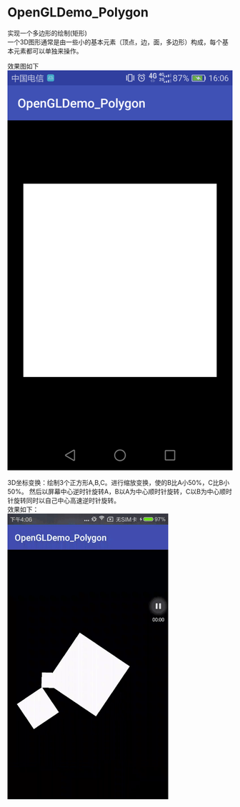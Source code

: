 # OpenGLDemo_Polygon
实现一个多边形的绘制(矩形)<br/>
一个3D图形通常是由一些小的基本元素（顶点，边，面，多边形）构成，每个基本元素都可以单独来操作。<br/>

效果图如下<br/>
 ![image](https://github.com/upperLucky/OpenGLDemo_Polygon_/raw/master/logo/demo.png)<br/>
 
 3D坐标变换：绘制3个正方形A,B,C。进行缩放变换，使的B比A小50%，C比B小50%。 然后以屏幕中心逆时针旋转A，B以A为中心顺时针旋转，C以B为中心顺时针旋转同时以自己中心高速逆时针旋转。<br/>
 效果如下：<br/>
 ![image](https://github.com/upperLucky/OpenGLDemo_Polygon_/raw/master/logo/1.gif)
